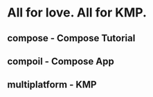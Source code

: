 # All for love. All for KMP.

## compose - Compose Tutorial

## compoil - Compose App

## multiplatform - KMP
